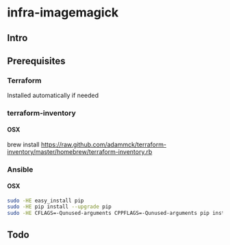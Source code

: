 # infra-imagemagick

## Intro


## Prerequisites

### Terraform

Installed automatically if needed

### terraform-inventory

#### OSX

brew install https://raw.github.com/adammck/terraform-inventory/master/homebrew/terraform-inventory.rb

### Ansible

#### OSX

```bash
sudo -HE easy_install pip
sudo -HE pip install --upgrade pip
sudo -HE CFLAGS=-Qunused-arguments CPPFLAGS=-Qunused-arguments pip install --upgrade ansible
```

## Todo
